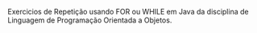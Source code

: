 Exercicios de Repetição usando FOR ou WHILE em Java da disciplina de Linguagem de Programação Orientada a Objetos.
